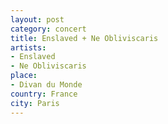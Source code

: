 ```yaml
---
layout: post
category: concert
title: Enslaved + Ne Obliviscaris
artists: 
- Enslaved
- Ne Obliviscaris
place: 
- Divan du Monde
country: France
city: Paris
---
```



